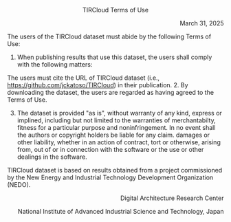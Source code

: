 <p align="center">TIRCloud Terms of Use</p>
<p align="right">March 31, 2025</p>

The users of the TIRCloud dataset must abide by the following Terms of Use:

1. When publishing results that use this dataset, the users shall comply with the following matters:

  The users must cite the URL of TIRCloud dataset (i.e., https://github.com/jckatoso/TIRCloud) in their publication.
2. By downloading the dataset, the users are regarded as having agreed to the Terms of Use.

3. The dataset is provided "as is", without warranty of any kind, express or implined, including but not limited to the warranties of merchantabilty, fitness for a particular purpose and noninfringement. In no event shall the authors or copyright holders be liable for any claim. damages or other liability, whether in an action of contract, tort or otherwise, arising from, out of or in connection with the software or the use or other dealings in the software.

TIRCloud dataset is based on results obtained from a project commissioned by the New Energy and Industrial Technology Development Organization (NEDO).

<p align="right">Digital Architecture Research Center</p>
<p align="right">National Institute of Advanced Industrial Science and Technology, Japan</p>

